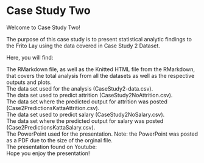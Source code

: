# Case Study Two

Welcome to Case Study Two!

The purpose of this case study is to present statistical analytic findings to the Frito Lay using the data covered in Case Study 2 Dataset.

Here, you will find:

The RMarkdown file, as well as the Knitted HTML file from the RMarkdown, that covers the total analysis from all the datasets as well as the respective outputs and plots.    
The data set used for the analysis (CaseStudy2-data.csv).     
The data set used to predict attrition (CaseStudy2NoAttrition.csv).   
The data set where the predicted output for attrition was posted (Case2PredictionsKattaAttrition.csv).    
The data set used to predict salary (CaseStudy2NoSalary.csv).   
The data set where the predicted output for salary was posted (Case2PredictionsKattaSalary.csv).    
The PowerPoint used for the presentation. Note: the PowerPoint was posted as a PDF due to the size of the orginal file.   
The presentation found on Youtube:    
Hope you enjoy the presentation!    
